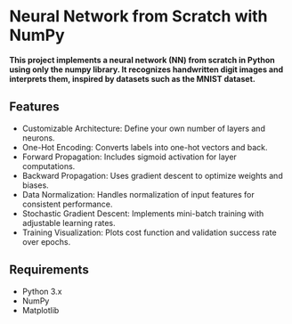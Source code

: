 # Neural Network from Scratch with NumPy

**This project implements a neural network (NN) from scratch in Python using only the numpy library. It recognizes handwritten digit images and interprets them, inspired by datasets such as the MNIST dataset.**

## Features

- Customizable Architecture: Define your own number of layers and neurons.
- One-Hot Encoding: Converts labels into one-hot vectors and back.
- Forward Propagation: Includes sigmoid activation for layer computations.
- Backward Propagation: Uses gradient descent to optimize weights and biases.
- Data Normalization: Handles normalization of input features for consistent performance.
- Stochastic Gradient Descent: Implements mini-batch training with adjustable learning rates.
- Training Visualization: Plots cost function and validation success rate over epochs.

## Requirements
- Python 3.x
- NumPy
- Matplotlib
